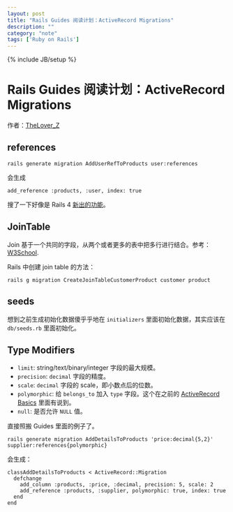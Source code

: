 ```yaml
---
layout: post
title: "Rails Guides 阅读计划：ActiveRecord Migrations"
description: ""
category: "note"
tags: ['Ruby on Rails']
---
```

{% include JB/setup %}

# Rails Guides 阅读计划：ActiveRecord Migrations

作者：[TheLover_Z](http://theloverz.me)

## references

    rails generate migration AddUserRefToProducts user:references

会生成

    add_reference :products, :user, index: true

搜了一下好像是 Rails 4 [新出的功能](http://www.drurly.com/blog/2013/05/12/rails-add-references-migration)。

## JoinTable

Join 基于一个共同的字段，从两个或者更多的表中把多行进行结合。参考：[W3School](http://www.w3schools.com/sql/sql_join.asp).

Rails 中创建 join table 的方法：

    rails g migration CreateJoinTableCustomerProduct customer product

## seeds

想到之前生成初始化数据傻乎乎地在 `initializers` 里面初始化数据，其实应该在 `db/seeds.rb` 里面初始化。

## Type Modifiers

- `limit`: string/text/binary/integer 字段的最大规模。
- `precision`: `decimal` 字段的精度。
- `scale`: `decimal` 字段的 scale，即小数点后的位数。
- `polymorphic`: 给 `belongs_to` 加入 `type` 字段。这个在之前的 [ActiveRecord Basics](../rails-guides-activerecord-migrations/) 里面有说到。
- `null`: 是否允许 `NULL` 值。

直接照搬 Guides 里面的例子了。

    rails generate migration AddDetailsToProducts 'price:decimal{5,2}' supplier:references{polymorphic}

会生成：

    classAddDetailsToProducts < ActiveRecord::Migration
      defchange
        add_column :products, :price, :decimal, precision: 5, scale: 2
        add_reference :products, :supplier, polymorphic: true, index: true
      end
    end

